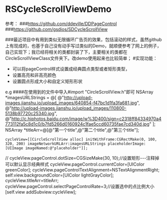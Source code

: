 # RSCycleScrollViewDemo

参考：
###https://github.com/ddeville/DDPageControl
###https://github.com/gsdios/SDCycleScrollView

###最近项目中有用到类似无限循环广告页的效果，包括滚动的样式，虽然github上有现成的，也基于自己没有动手写过类似的Demo，就顺便参考了网上的例子，自己实现下；我已经将相关的类都封装了下，主要相关的类都在CircleScrollViewClass文件夹下。改demo使用起来也比较简单；
#实现功能：
- 可以将pageControl样式设置成经典圆点类型或者矩形类型，
- 设置高亮和非高亮颜色
- 设置圆点形成大小和自定义矩形形状

 e.g
 ####在使用到的文件中导入#import "CircleScrollView.h"即可
 NSArray *imagesURLStrings = @[
                                  @"http://upload-images.jianshu.io/upload_images/640854-f47bc1d1fa3fa681.jpg",
                                  @"http://upload-images.jianshu.io/upload_images/110800-5138b97720c25340.jpg",
                                  @"http://c.hiphotos.baidu.com/image/w%3D400/sign=c2318ff84334970a4773112fa5c8d1c0/b7fd5266d0160924c1fae5ccd60735fae7cd340d.jpg"
                                  ];
    NSArray *titleArr=@[@"第一个title",@"第二个title",@"第三个title"];
    
    cycleView=[[CircleScrollView alloc] initWithFrame:CGRectMake(0, 100, 320, 200) imageNetworkURLArr:imagesURLStrings placeholderImage:[UIImage imageNamed:@"placeholder"]];
//    cycleView.pageControl.dotSize=CGSizeMake(30, 10);//设置矩形---注释掉可以默认显示经典样式
    cycleView.pageControl.currentColor=[UIColor greenColor];
    cycleView.pageControlTextAlignment=NSTextAlignmentRight;
    self.view.backgroundColor=[UIColor lightGrayColor];
    cycleView.titleArr=titleArr;
    cycleView.pageControl.selectPageControlRate=3;//设置选中的点比例大小
    [self.view addSubview:cycleView];